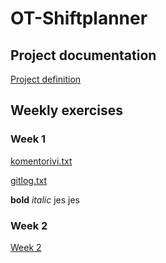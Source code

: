 # OT-Shiftplanner

## Project documentation

[Project definition](https://github.com/LauriKajakko/ot-harjoitustyo/blob/main/documentation/definition.md)


## Weekly exercises

### Week 1
[komentorivi.txt](https://github.com/LauriKajakko/ot-harjoitustyo/blob/main/laskarit/viikko1/komentorivi.txt)

[gitlog.txt](https://github.com/LauriKajakko/ot-harjoitustyo/blob/main/laskarit/viikko1/gitlog.txt)

__bold__ *italic* jes jes

### Week 2
[Week 2](https://github.com/LauriKajakko/ot-harjoitustyo/tree/main/laskarit/viikko2)


